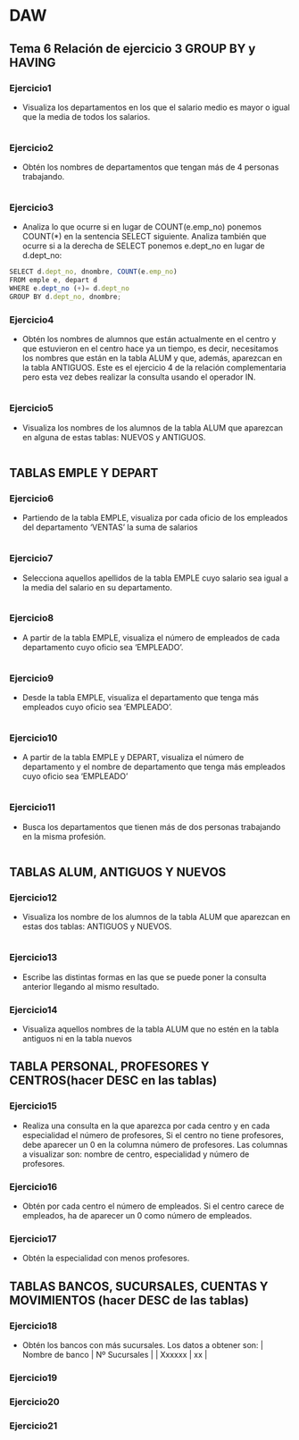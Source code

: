 # DAW

## Tema 6 Relación de ejercicio 3 GROUP BY y HAVING

### Ejercicio1

- Visualiza los departamentos en los que el salario medio es mayor o igual que la media de todos los salarios.

```js
```

### Ejercicio2

- Obtén los nombres de departamentos que tengan más de 4 personas trabajando.

```js
```

### Ejercicio3

- Analiza lo que ocurre si en lugar de COUNT(e.emp_no) ponemos COUNT(*) en la sentencia SELECT siguiente. Analiza también que ocurre si a la derecha de SELECT ponemos e.dept_no en lugar de d.dept_no:

```js
SELECT d.dept_no, dnombre, COUNT(e.emp_no)
FROM emple e, depart d
WHERE e.dept_no (+)= d.dept_no
GROUP BY d.dept_no, dnombre;
```

### Ejercicio4

- Obtén los nombres de alumnos que están actualmente en el centro y que estuvieron en el centro hace ya un tiempo, es decir, necesitamos los nombres que están en la tabla ALUM y que, además, aparezcan en la tabla ANTIGUOS. Este es el ejercicio 4 de la relación complementaria pero esta vez debes realizar la consulta usando el operador IN.

```js
```

### Ejercicio5

- Visualiza los nombres de los alumnos de la tabla ALUM que aparezcan en alguna de estas tablas: NUEVOS y ANTIGUOS.

```js
```

## TABLAS EMPLE Y DEPART

### Ejercicio6

- Partiendo de la tabla EMPLE, visualiza por cada oficio de los empleados del departamento ‘VENTAS’ la suma de salarios

```js
```

### Ejercicio7

- Selecciona aquellos apellidos de la tabla EMPLE cuyo salario sea igual a la media del salario en su departamento.

```js
```

### Ejercicio8

- A partir de la tabla EMPLE, visualiza el número de empleados de cada departamento cuyo oficio sea ‘EMPLEADO’.

```js
```

### Ejercicio9

- Desde la tabla EMPLE, visualiza el departamento que tenga más empleados cuyo oficio sea ‘EMPLEADO’.

```js
```

### Ejercicio10

- A partir de la tabla EMPLE y DEPART, visualiza el número de departamento y el nombre de departamento que tenga más empleados cuyo oficio sea ‘EMPLEADO’

```js
```

### Ejercicio11

- Busca los departamentos que tienen más de dos personas trabajando en la misma profesión.

```js
```

## TABLAS ALUM, ANTIGUOS Y NUEVOS

### Ejercicio12

- Visualiza los nombre de los alumnos de la tabla ALUM que aparezcan en estas dos tablas: ANTIGUOS y NUEVOS.

```js
```

### Ejercicio13

- Escribe las distintas formas en las que se puede poner la consulta anterior llegando al mismo resultado.

### Ejercicio14

- Visualiza aquellos nombres de la tabla ALUM que no estén en la tabla antiguos ni en la
tabla nuevos

## TABLA PERSONAL, PROFESORES Y CENTROS(hacer DESC en las tablas)

### Ejercicio15

- Realiza una consulta en la que aparezca por cada centro y en cada especialidad el número de profesores, Si el centro no tiene profesores, debe aparecer un 0 en la columna número de profesores. Las columnas a visualizar son: nombre de centro, especialidad y número de profesores.

### Ejercicio16

- Obtén por cada centro el número de empleados. Si el centro carece de empleados, ha de aparecer un 0 como número de empleados.

### Ejercicio17

- Obtén la especialidad con menos profesores.

## TABLAS BANCOS, SUCURSALES, CUENTAS Y MOVIMIENTOS (hacer DESC de las tablas)

### Ejercicio18

- Obtén los bancos con más sucursales. Los datos a obtener son:
| Nombre de banco | Nº Sucursales |
|      Xxxxxx     |      xx       |

### Ejercicio19

### Ejercicio20

### Ejercicio21